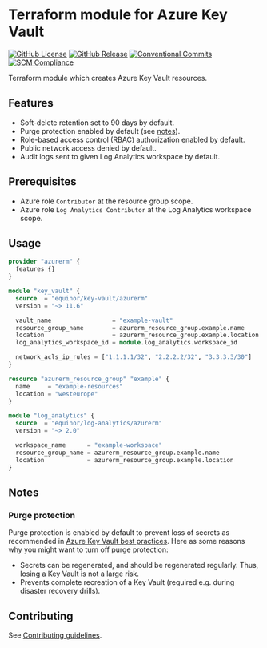 # Terraform module for Azure Key Vault

[![GitHub License](https://img.shields.io/github/license/equinor/terraform-azurerm-key-vault)](https://github.com/equinor/terraform-azurerm-key-vault/blob/main/LICENSE)
[![GitHub Release](https://img.shields.io/github/v/release/equinor/terraform-azurerm-key-vault)](https://github.com/equinor/terraform-azurerm-key-vault/releases/latest)
[![Conventional Commits](https://img.shields.io/badge/Conventional%20Commits-1.0.0-%23FE5196?logo=conventionalcommits&logoColor=white)](https://conventionalcommits.org)
[![SCM Compliance](https://scm-compliance-api.radix.equinor.com/repos/equinor/terraform-azurerm-key-vault/badge)](https://developer.equinor.com/governance/scm-policy/)

Terraform module which creates Azure Key Vault resources.

## Features

- Soft-delete retention set to 90 days by default.
- Purge protection enabled by default (see [notes](#purge-protection)).
- Role-based access control (RBAC) authorization enabled by default.
- Public network access denied by default.
- Audit logs sent to given Log Analytics workspace by default.

## Prerequisites

- Azure role `Contributor` at the resource group scope.
- Azure role `Log Analytics Contributor` at the Log Analytics workspace scope.

## Usage

```terraform
provider "azurerm" {
  features {}
}

module "key_vault" {
  source  = "equinor/key-vault/azurerm"
  version = "~> 11.6"

  vault_name                 = "example-vault"
  resource_group_name        = azurerm_resource_group.example.name
  location                   = azurerm_resource_group.example.location
  log_analytics_workspace_id = module.log_analytics.workspace_id

  network_acls_ip_rules = ["1.1.1.1/32", "2.2.2.2/32", "3.3.3.3/30"]
}

resource "azurerm_resource_group" "example" {
  name     = "example-resources"
  location = "westeurope"
}

module "log_analytics" {
  source  = "equinor/log-analytics/azurerm"
  version = "~> 2.0"

  workspace_name      = "example-workspace"
  resource_group_name = azurerm_resource_group.example.name
  location            = azurerm_resource_group.example.location
}
```

## Notes

### Purge protection

 Purge protection is enabled by default to prevent loss of secrets as recommended in [Azure Key Vault best practices](https://learn.microsoft.com/en-us/azure/key-vault/general/best-practices#turn-on-data-protection-for-your-vault).
 Here as some reasons why you might want to turn off purge protection:

- Secrets can be regenerated, and should be regenerated regularly. Thus, losing a Key Vault is not a large risk.
- Prevents complete recreation of a Key Vault (required e.g. during disaster recovery drills).

## Contributing

See [Contributing guidelines](https://github.com/equinor/terraform-baseline/blob/main/CONTRIBUTING.md).
